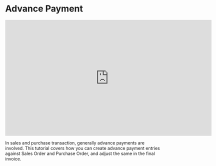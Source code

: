 # Advance Payment

<iframe width="660" height="371" src="https://www.youtube.com/embed/0Sknwz_0Pl8" frameborder="0" allowfullscreen></iframe>



In sales and purchase transaction, generally advance payments are involved. This tutorial covers how you can create advance payment entries against Sales Order and Purchase Order, and adjust the same in the final invoice.